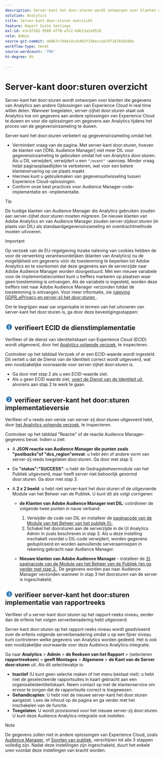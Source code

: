 ```yaml
---
description: Server-kant het door:sturen wordt ontworpen voor klanten die gegevens van Analytics aan andere Oplossingen van Experience Cloud in real time willen delen. Wanneer toegelaten, server-zijhet door:sturen staat ook Analytics toe om gegevens aan andere oplossingen van Experience Cloud te duwen en voor die oplossingen om gegevens aan Analytics tijdens het proces van de gegevensinzameling te duwen.
solution: Analytics
title: Server-kant door:sturen overzicht
feature: Report Suite Settings
exl-id: e3cd72d2-9588-4770-a7c2-64b13a1e9519
role: Admin
source-git-commit: a6967c7d4e1dca5491f13beccaa797167b503d6e
workflow-type: tm+mt
source-wordcount: '795'
ht-degree: 0%

---
```


# Server-kant door:sturen overzicht

Server-kant het door:sturen wordt ontworpen voor klanten die gegevens van Analytics aan andere Oplossingen van Experience Cloud in real time willen delen. Wanneer toegelaten, server-zijhet door:sturen staat ook Analytics toe om gegevens aan andere oplossingen van Experience Cloud te duwen en voor die oplossingen om gegevens aan Analytics tijdens het proces van de gegevensinzameling te duwen.

Server-kant het door:sturen verbetert op gegevensinzameling omdat het:

* Vermindert vraag van de pagina. Met server-kant door:sturen, hoeven de klanten van [!DNL Audience Manager] niet meer DIL voor gegevensinzameling te gebruiken omdat het van Analytics door:sturen. Als u DIL verwijdert, verwijdert u een `"/event"` -aanroep. Minder vraag helpt paginaoplaadtijden te verbeteren, wat voor een betere klantenervaring op uw plaats maakt.
* Hiermee kunt u gebruikmaken van gegevensuitwisseling tussen Experience Cloud-oplossingen.
* Conform onze best practices voor Audience Manager-code-implementatie en -implementatie.

>[!TIP]
>
>De huidige klanten van Audience Manager die Analytics gebruiken zouden aan server-zijhet door:sturen moeten migreren. De nieuwe klanten van Adobe Analytics en van Audience Manager zouden server-zijdoor:sturen (in plaats van DIL) als standaardgegevensinzameling en overdrachtmethode moeten uitvoeren.

>[!IMPORTANT]
>Op verzoek van de EU-regelgeving inzake naleving van cookies hebben de voor de verwerking verantwoordelijken (klanten van Analytics) nu de mogelijkheid om gegevens vóór de toestemming te beperken tot Adobe Analytics en te voorkomen dat deze gegevens aan de serverzijde naar Adobe Audience Manager worden doorgestuurd. Met een nieuwe variabele voor de implementatiecontext kunt u treffers markeren op plaatsen waar geen toestemming is ontvangen. Als de variabele is ingesteld, worden deze treffers niet naar Adobe Audience Manager verzonden totdat de toestemming is ontvangen. Voor meer informatie, zie [&#x200B; naleving GDPR_ePrivacy en server-zij het door:sturen &#x200B;](/help/admin/tools/manage-rs/edit-settings/general/c-server-side-forwarding/ssf-gdpr.md).

Om te begrijpen waar uw organisatie in termen van het uitvoeren van server-kant het door:sturen is, ga door deze bevestigingsstappen:

## ![&#x200B; step1_icon.png beeld &#x200B;](/help/admin/tools/manage-rs/edit-settings/general/c-server-side-forwarding/assets/step1_icon.png) verifieert ECID de dienstimplementatie

Verifieer of de dienst van identiteitskaart van Experience Cloud (ECID) wordt uitgevoerd, door het [&#x200B; Analytics volgende verzoek &#x200B;](https://experienceleague.adobe.com/docs/id-service/using/implementation/test-verify.html?lang=nl-NL) te inspecteren.

Controleer op het tabblad Verzoek of er een ECID-waarde wordt ingesteld. Dit vertelt u dat de Dienst van de Identiteit correct wordt uitgevoerd, wat een noodzakelijke voorwaarde voor server-zijhet door:sturen is.

* Ga door met stap 2 als u een ECID-waarde ziet.
* Als u geen ECID waarde ziet, [&#x200B; voert de Dienst van de Identiteit uit &#x200B;](https://experienceleague.adobe.com/docs/id-service/using/implementation/implementation-guides.html?lang=nl-NL) alvorens aan stap 2 te werk te gaan.

## ![&#x200B; step2_icon.png beeld &#x200B;](/help/admin/tools/manage-rs/edit-settings/general/c-server-side-forwarding/assets/step2_icon.png) verifieer server-kant het door:sturen implementatieversie

Verifieer of u reeds een versie van server-zij door:sturen uitgevoerd hebt, door [&#x200B; het Analytics volgende verzoek &#x200B;](/help/admin/tools/manage-rs/edit-settings/general/c-server-side-forwarding/ssf-verify.md) te inspecteren.

Controleer op het tabblad &quot;Reactie&quot; of de reactie Audience Manager-gegevens bevat. Indien u ziet:

* A **JSON reactie van Audience Manager die punten zoals &quot;postbacks&quot;of &quot;dcs_region&quot;omvat**: u hebt één of andere vorm van server-zij reeds toegelaten door:sturen. Ga door met stap 3.
* De **&quot;status&quot;:&quot;SUCCESS&quot;**: u hebt de Gedragsbeheermodule van het Publiek uitgevoerd, maar heeft server niet behoorlijk gevormd door:sturen. Ga door met stap 3.
* A **2 x 2 beeld**: u hebt niet server-kant het door:sturen of de uitgevoerde Module van het Beheer van de Publiek. U kunt dit als volgt corrigeren:

   * **de Klanten van Adobe Audience Manager met DIL**: coördineer de volgende twee punten in nauw verband:

      1. Verwijder de code van DIL en installeer de [&#x200B; paginacode van de Module van het Beheer van het publiek 0&rbrace;.](https://experienceleague.adobe.com/docs/audience-manager/user-guide/implementation-integration-guides/integration-other-solutions/audience-management-module.html?lang=nl-NL)
      1. Schakel het doorsturen aan de serverzijde in de UI Analytics Admin in zoals beschreven in stap 3. Als u deze instelling inschakelt voordat u DIL-code verwijdert, worden gegevens gedupliceerd en worden aanvullende serveraanroepen in rekening gebracht naar Audience Manager.

   * **Nieuwe klanten van Adobe Audience Manager** - installeer de [&#x200B; 3&rbrace; paginacode van de Module van het Beheer van de Publiek &lbrace;en ga verder met stap 3. &#x200B;](https://experienceleague.adobe.com/docs/audience-manager/user-guide/implementation-integration-guides/integration-other-solutions/audience-management-module.html?lang=nl-NL) De gegevens worden pas naar Audience Manager verzonden wanneer in stap 3 het doorsturen van de server is ingeschakeld.

## ![&#x200B; step3_icon.png beeld &#x200B;](/help/admin/tools/manage-rs/edit-settings/general/c-server-side-forwarding/assets/step3_icon.png) verifieer server-kant het door:sturen implementatie van rapportreeks

Verifieer of u server-kant door:sturen op het rapport-reeks niveau, eerder dan de erfenis het volgen serverbenadering hebt uitgevoerd.

Server-kant door:sturen op het rapport-reeks niveau wordt geadviseerd over de erfenis volgende serverbenadering omdat u op een fijner niveau kunt controleren welke gegevens van Analytics worden gedeeld. Het is ook een noodzakelijke voorwaarde voor deze Audience Analytics-integratie.

Ga naar **Analytics** > **Admin** > **de Reeksen van het Rapport** > (selecteren **rapportreeksen**) > **geeft Montages** > **Algemene** > **de Kant van de Server door:sturen** uit. Als dit selectievakje is:

* **Inactief** (U kunt geen selectie maken of het menu bestaat niet): u hebt niet de geselecteerde rapportsuites in kaart gebracht aan een organisatieidentiteitskaart. Neem contact op met de klantenservice om ervoor te zorgen dat de rapportsuite correct is toegewezen.
* **Gehandicapten**: U hebt niet de nieuwe server-kant het door:sturen aangezet. Lees de inhoud op de pagina en ga verder met het inschakelen van de functie.
* **Toegelaten**: U wordt provisioned voor het nieuwe server-zij door:sturen. U kunt deze Audience Analytics-integratie ook instellen.

>[!NOTE]
>
>De gegevens zullen niet in andere oplossingen van Experience Cloud, zoals [&#x200B; Audience Manager &#x200B;](https://experienceleague.adobe.com/docs/audience-manager/user-guide/aam-home.html?lang=nl-NL) of [&#x200B; Soorten van publiek &#x200B;](https://experienceleague.adobe.com/docs/core-services/interface/audiences/audience-library.html?lang=nl-NL) verschijnen tot alle 3 stappen volledig zijn. Nadat deze instellingen zijn ingeschakeld, duurt het enkele uren voordat deze instellingen van kracht worden.
